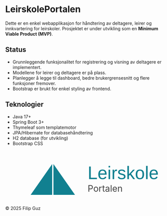 # LeirskolePortalen

Dette er en enkel webapplikasjon for håndtering av deltagere, leirer og innkvartering for leirskoler. Prosjektet er under utvikling som en **Minimum Viable Product (MVP)**.

## Status

- Grunnleggende funksjonalitet for registrering og visning av deltagere er implementert.
- Modellene for leirer og deltagere er på plass.
- Planlegger å legge til dashboard, bedre brukergrensesnitt og flere funksjoner fremover.
- Bootstrap er brukt for enkel styling av frontend.

## Teknologier

- Java 17+
- Spring Boot 3+
- Thymeleaf som templatemotor
- JPA/Hibernate for databasehåndtering
- H2 database (for utvikling)
- Bootstrap CSS

 <svg class="logo" xmlns="http://www.w3.org/2000/svg" viewBox="0 0 250 80" role="img" aria-label="Leirskoleportalen">
    <polygon points="40,70 75,20 110,70" fill="#118090"/>
    <line x1="75" y1="20" x2="75" y2="70" stroke="white" stroke-width="2"/>
    <text x="130" y="45" font-size="28" fill="#118090" font-family="Helvetica, sans-serif">Leirskole</text>
    <text x="130" y="65" font-size="14" fill="#444">Portalen</text>
  </svg>


© 2025 Filip Guz
